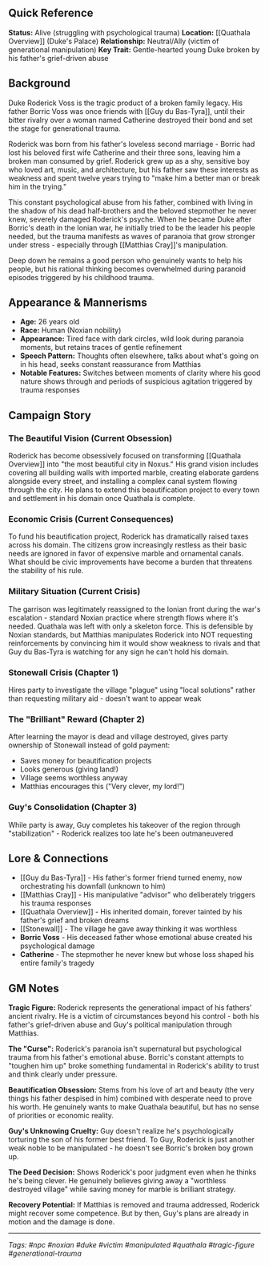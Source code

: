 ## Quick Reference

**Status:** Alive (struggling with psychological trauma) 
**Location:** [[Quathala Overview]] (Duke's Palace) 
**Relationship:** Neutral/Ally (victim of generational manipulation) 
**Key Trait:** Gentle-hearted young Duke broken by his father's grief-driven abuse

## Background

Duke Roderick Voss is the tragic product of a broken family legacy. His father Borric Voss was once friends with [[Guy du Bas-Tyra]], until their bitter rivalry over a woman named Catherine destroyed their bond and set the stage for generational trauma.

Roderick was born from his father's loveless second marriage - Borric had lost his beloved first wife Catherine and their three sons, leaving him a broken man consumed by grief. Roderick grew up as a shy, sensitive boy who loved art, music, and architecture, but his father saw these interests as weakness and spent twelve years trying to "make him a better man or break him in the trying."

This constant psychological abuse from his father, combined with living in the shadow of his dead half-brothers and the beloved stepmother he never knew, severely damaged Roderick's psyche. When he became Duke after Borric's death in the Ionian war, he initially tried to be the leader his people needed, but the trauma manifests as waves of paranoia that grow stronger under stress - especially through [[Matthias Cray]]'s manipulation.

Deep down he remains a good person who genuinely wants to help his people, but his rational thinking becomes overwhelmed during paranoid episodes triggered by his childhood trauma.

## Appearance & Mannerisms

- **Age:** 26 years old
- **Race:** Human (Noxian nobility)
- **Appearance:** Tired face with dark circles, wild look during paranoia moments, but retains traces of gentle refinement
- **Speech Pattern:** Thoughts often elsewhere, talks about what's going on in his head, seeks constant reassurance from Matthias
- **Notable Features:** Switches between moments of clarity where his good nature shows through and periods of suspicious agitation triggered by trauma responses

## Campaign Story

### The Beautiful Vision (Current Obsession)

Roderick has become obsessively focused on transforming [[Quathala Overview]] into "the most beautiful city in Noxus." His grand vision includes covering all building walls with imported marble, creating elaborate gardens alongside every street, and installing a complex canal system flowing through the city. He plans to extend this beautification project to every town and settlement in his domain once Quathala is complete.

### Economic Crisis (Current Consequences)

To fund his beautification project, Roderick has dramatically raised taxes across his domain. The citizens grow increasingly restless as their basic needs are ignored in favor of expensive marble and ornamental canals. What should be civic improvements have become a burden that threatens the stability of his rule.

### Military Situation (Current Crisis)

The garrison was legitimately reassigned to the Ionian front during the war's escalation - standard Noxian practice where strength flows where it's needed. Quathala was left with only a skeleton force. This is defensible by Noxian standards, but Matthias manipulates Roderick into NOT requesting reinforcements by convincing him it would show weakness to rivals and that Guy du Bas-Tyra is watching for any sign he can't hold his domain.

### Stonewall Crisis (Chapter 1)

Hires party to investigate the village "plague" using "local solutions" rather than requesting military aid - doesn't want to appear weak

### The "Brilliant" Reward (Chapter 2)

After learning the mayor is dead and village destroyed, gives party ownership of Stonewall instead of gold payment:
- Saves money for beautification projects
- Looks generous (giving land!)
- Village seems worthless anyway
- Matthias encourages this ("Very clever, my lord!")

### Guy's Consolidation (Chapter 3)

While party is away, Guy completes his takeover of the region through "stabilization" - Roderick realizes too late he's been outmaneuvered

## Lore & Connections

- [[Guy du Bas-Tyra]] - His father's former friend turned enemy, now orchestrating his downfall (unknown to him)
- [[Matthias Cray]] - His manipulative "advisor" who deliberately triggers his trauma responses
- [[Quathala Overview]] - His inherited domain, forever tainted by his father's grief and broken dreams
- [[Stonewall]] - The village he gave away thinking it was worthless
- **Borric Voss** - His deceased father whose emotional abuse created his psychological damage
- **Catherine** - The stepmother he never knew but whose loss shaped his entire family's tragedy

## GM Notes

**Tragic Figure:** Roderick represents the generational impact of his fathers' ancient rivalry. He is a victim of circumstances beyond his control - both his father's grief-driven abuse and Guy's political manipulation through Matthias.

**The "Curse":** Roderick's paranoia isn't supernatural but psychological trauma from his father's emotional abuse. Borric's constant attempts to "toughen him up" broke something fundamental in Roderick's ability to trust and think clearly under pressure.

**Beautification Obsession:** Stems from his love of art and beauty (the very things his father despised in him) combined with desperate need to prove his worth. He genuinely wants to make Quathala beautiful, but has no sense of priorities or economic reality.

**Guy's Unknowing Cruelty:** Guy doesn't realize he's psychologically torturing the son of his former best friend. To Guy, Roderick is just another weak noble to be manipulated - he doesn't see Borric's broken boy grown up.

**The Deed Decision:** Shows Roderick's poor judgment even when he thinks he's being clever. He genuinely believes giving away a "worthless destroyed village" while saving money for marble is brilliant strategy.

**Recovery Potential:** If Matthias is removed and trauma addressed, Roderick might recover some competence. But by then, Guy's plans are already in motion and the damage is done.

---

_Tags: #npc #noxian #duke #victim #manipulated #quathala #tragic-figure #generational-trauma_